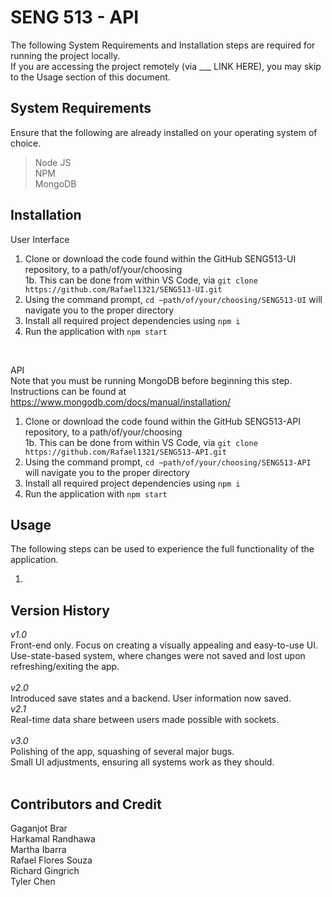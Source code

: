 # SENG 513 - API

The following System Requirements and Installation steps are required for running the project locally. </br>
If you are accessing the project remotely (via ___ LINK HERE), you may skip to the Usage section of this document. </br>

## System Requirements
Ensure that the following are already installed on your operating system of choice. </br>
> Node JS </br>
> NPM </br>
> MongoDB

## Installation
User Interface
1. Clone or download the code found within the GitHub SENG513-UI repository, to a path/of/your/choosing </br>
1b. This can be done from within VS Code, via `git clone https://github.com/Rafael1321/SENG513-UI.git` </br>
2. Using the command prompt, `cd ~path/of/your/choosing/SENG513-UI` will navigate you to the proper directory </br>
3. Install all required project dependencies using `npm i` </br>
4. Run the application with `npm start` </br>
</br>

API <br>
Note that you must be running MongoDB before beginning this step. </br> 
Instructions can be found at https://www.mongodb.com/docs/manual/installation/ </br>
1. Clone or download the code found within the GitHub SENG513-API repository, to a path/of/your/choosing </br>
1b. This can be done from within VS Code, via `git clone https://github.com/Rafael1321/SENG513-API.git` </br>
2. Using the command prompt, `cd ~path/of/your/choosing/SENG513-API` will navigate you to the proper directory </br>
3. Install all required project dependencies using `npm i` </br>
4. Run the application with `npm start` </br> 

## Usage
The following steps can be used to experience the full functionality of the application. </br>

1. </br>


## Version History
*v1.0* </br>
Front-end only. Focus on creating a visually appealing and easy-to-use UI. </br>
Use-state-based system, where changes were not saved and lost upon refreshing/exiting the app. </br>
</br>
*v2.0* </br>
Introduced save states and a backend. User information now saved. </br>
*v2.1* </br>
Real-time data share between users made possible with sockets. </br>
</br>
*v3.0* </br>
Polishing of the app, squashing of several major bugs.  </br>
Small UI adjustments, ensuring all systems work as they should. </br>
</br>


## Contributors and Credit
Gaganjot Brar </br>
Harkamal Randhawa </br>
Martha Ibarra </br>
Rafael Flores Souza </br>
Richard Gingrich </br>
Tyler Chen 
